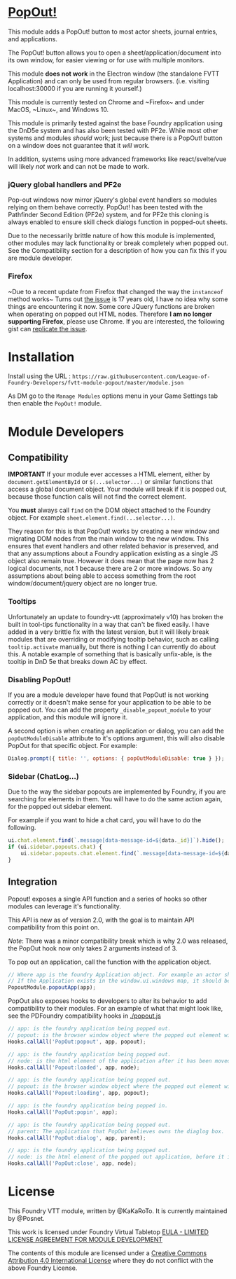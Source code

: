 # [PopOut!](https://foundryvtt.com/packages/popout)

This module adds a PopOut! button to most actor sheets, journal entries, and applications.

The PopOut! button allows you to open a sheet/application/document into its own window, for easier viewing or for use with multiple monitors.

This module **does not work** in the Electron window (the standalone FVTT Application) and can only be used from regular browsers. (i.e. visiting localhost:30000 if you are running it yourself.)

This module is currently tested on Chrome and ~Firefox~ and under MacOS, ~Linux~, and Windows 10.

This module is primarily tested against the base Foundry application using the DnD5e system and has also been tested with PF2e. While most other systems and modules _should_ work; just because there is a PopOut! button on a window does not guarantee that it _will_ work.

In addition, systems using more advanced frameworks like react/svelte/vue will likely _not_ work and can not be made to work.

### jQuery global handlers and PF2e

Pop-out windows now mirror jQuery's global event handlers so modules relying on them behave correctly. PopOut! has been tested with the Pathfinder Second Edition (PF2e) system, and for PF2e this cloning is always enabled to ensure skill check dialogs function in popped-out sheets.

Due to the necessarily brittle nature of how this module is implemented, other modules may lack functionality or break completely when popped out. See the Compatibility section for a description of how you can fix this if you are module developer.

### Firefox

~Due to a recent update from Firefox that changed the way the `instanceof` method works~ Turns out [the issue](https://bugzilla.mozilla.org/show_bug.cgi?id=339884) is 17 years old, I have no idea why some things are encountering it now. Some core JQuery functions are broken when operating on popped out HTML nodes. Therefore **I am no longer supporting Firefox**, please use Chrome. If you are interested, the following gist can [replicate the issue](https://gist.github.com/Posnet/9d87f790d4f3c64ed468559600c76302).

# Installation

Install using the URL : `https://raw.githubusercontent.com/League-of-Foundry-Developers/fvtt-module-popout/master/module.json`

As DM go to the `Manage Modules` options menu in your Game Settings tab then enable the `PopOut!` module.

# Module Developers

## Compatibility

**IMPORTANT** If your module ever accesses a HTML element, either by `document.getElementById` or `$(...selector...)` or similar functions that access a global document object. Your module will break if it is popped out, because those function calls will not find the correct element.

You **must** always call `find` on the DOM object attached to the Foundry object. For example `sheet.element.find(...selector...)`.

They reason for this is that PopOut! works by creating a new window and migrating DOM nodes from the main window to the new window.
This ensures that event handlers and other related behavior is preserved, and that any assumptions about a Foundry application existing as a single JS object also remain true.
However it does mean that the page now has 2 logical documents, not 1 because there are 2 or more windows.
So any assumptions about being able to access something from the root window/document/jquery object are no longer true.

### Tooltips

Unfortunately an update to foundry-vtt (approximately v10) has broken the built in tool-tips functionality in a way that can't be fixed easily. I have added in a very brittle fix with the latest version, but it will likely break modules that are overriding or modifying tooltip behavior, such as calling `tooltip.activate` manually, but there is nothing I can currently do about this. A notable example of something that is basically unfix-able, is the tooltip in DnD 5e that breaks down AC by effect.

### Disabling PopOut!

If you are a module developer have found that PopOut! is not working correctly or it doesn't make sense for your application to be able to be popped out. You can add the property `_disable_popout_module` to your application, and this module will ignore it.

A second option is when creating an application or dialog, you can add the `popOutModuleDisable` attribute to it's options argument, this will also disable PopOut for that specific object. For example:

```js
Dialog.prompt({ title: '', options: { popOutModuleDisable: true } });
```

### Sidebar (ChatLog...)

Due to the way the sidebar popouts are implemented by Foundry, if you are searching for elements in them. You will have to do the same action again, for the popped out sidebar element.

For example if you want to hide a chat card, you will have to do the following.

```js
ui.chat.element.find(`.message[data-message-id=${data._id}]`).hide();
if (ui.sidebar.popouts.chat) {
    ui.sidebar.popouts.chat.element.find(`.message[data-message-id=${data._id}]`).hide();
}
```

## Integration

Popout! exposes a single API function and a series of hooks so other modules can leverage it's functionality.

This API is new as of version 2.0, with the goal is to maintain API compatibility from this point on.

_Note_: There was a minor compatibility break which is why 2.0 was released, the PopOut hook now only takes 2 arguments instead of 3.

To pop out an application, call the function with the application object.

```js
// Where app is the foundry Application object. For example an actor sheet.
// If the Application exists in the window.ui.windows map, it should be able to be popped out.
PopoutModule.popoutApp(app);
```

PopOut also exposes hooks to developers to alter its behavior to add compatibility to their modules.
For an example of what that might look like, see the PDFoundry compatibility hooks in [./popout.js](./popout.js#697)

```javascript
// app: is the foundry application being popped out.
// popout: is the browser window object where the popped out element will be moved.
Hooks.callAll('PopOut:popout', app, popout);

// app: is the foundry application being popped out.
// node: is the html element of the application after it has been moved to the new window.
Hooks.callAll('Popout:loaded', app, node);

// app: is the foundry application being popped out.
// popout: is the browser window object where the popped out element will be moved.
Hooks.callAll('Popout:loading', app, popout);

// app: is the foundry application being popped in.
Hooks.callAll('PopOut:popin', app);

// app: is the foundry application being popped out.
// parent: The application that PopOut believes owns the diaglog box.
Hooks.callAll('PopOut:dialog', app, parent);

// app: is the foundry application being popped out.
// node: is the html element of the popped out application, before it is deleted or popped in.
Hooks.callAll('PopOut:close', app, node);
```

# License

This Foundry VTT module, written by @KaKaRoTo.
It is currently maintained by @Posnet.

This work is licensed under Foundry Virtual Tabletop [EULA - LIMITED LICENSE AGREEMENT FOR MODULE DEVELOPMENT](https://foundryvtt.com/article/license/)

The contents of this module are licensed under a [Creative Commons Attribution 4.0 International License](./LICENSE.txt) where they do not conflict with the above Foundry License.
